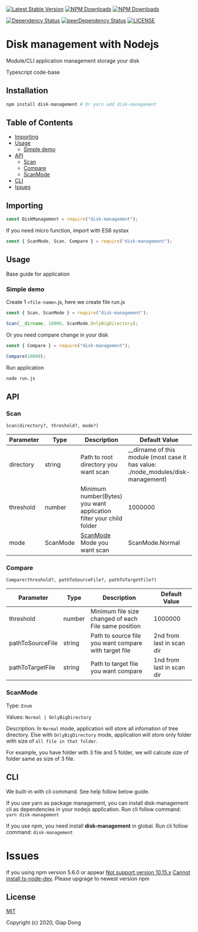 <!-- Inspired from 'word-wrap', 'ts-mocha'  -->

[![Latest Stable Version](https://img.shields.io/npm/v/disk-management.svg)](https://www.npmjs.com/package/disk-management)
[![NPM Downloads](https://img.shields.io/npm/dt/disk-management.svg)](https://www.npmjs.com/package/disk-management)
[![NPM Downloads](https://img.shields.io/npm/dm/disk-management.svg)](https://www.npmjs.com/package/disk-management)

[![Dependency Status](https://img.shields.io/david/piotrwitek/disk-management.svg)](https://david-dm.org/piotrwitek/disk-management)
[![peerDependency Status](https://img.shields.io/david/peer/piotrwitek/disk-management.svg)](https://david-dm.org/piotrwitek/disk-management#info=devDependencies)
[![LICENSE](https://img.shields.io/npm/l/disk-management.svg?sanitize=true)](https://www.npmjs.com/package/disk-management)

# Disk management with Nodejs

Module/CLI application management storage your disk

Typescript code-base

## Installation

```bash
npm install disk-management # Or yarn add disk-management
```

## Table of Contents

<ul>
    <li><a href="#importing">Importing</a></li>
    <li>
        <a href="#usage">Usage</a>
        <ul>
            <li><a href="#simple-demo">Simple demo</a></li>
        </ul>
    </li>
    <li>
        <a href="#api">API</a>
        <ul>
            <li><a href="#scan">Scan</a></li>
            <li><a href="#compare">Compare</a></li>
            <li><a href="#scanmode">ScanMode</a></li>
        </ul>
    </li>
    <li><a href="#cli">CLI</a></li>
    <li><a href="#issues">Issues</a></li>
</ul>

## Importing

```javascript
const DiskManagement = require("disk-management");
```

If you need micro function, import with ES6 systax

```javascript
const { ScanMode, Scan, Compare } = require("disk-management");
```

## Usage

Base guide for application

### Simple demo

Create 1 `<file-name>`.js, here we create file run.js

```javascript
const { Scan, ScanMode } = require("disk-management");

Scan(__dirname, 10000, ScanMode.OnlyBigDirectory);
```

Or you need compare change in your disk

```javascript
const { Compare } = require("disk-management");

Compare(10000);
```

Run application

```bash
node run.js
```

## API

### Scan

`Scan(directory?, threshold?, mode?)`

| Parameter | Type     | Description                                                         | Default Value                                                                       |
| --------- | -------- | ------------------------------------------------------------------- | ----------------------------------------------------------------------------------- |
| directory | string   | Path to root directory you want scan                                | \_\_dirname of this module (most case it has value: ./node_modules/disk-management) |
| threshold | number   | Minimum number(Bytes) you want application filter your child folder | 1000000                                                                             |
| mode      | ScanMode | [ScanMode](#scanmode) Mode you want scan                            | ScanMode.Normal                                                                     |

### Compare

`Compare(threshold?, pathToSourceFile?, pathToTargetFile?)`

| Parameter        | Type   | Description                                           | Default Value             |
| ---------------- | ------ | ----------------------------------------------------- | ------------------------- |
| threshold        | number | Minimum file size changed of each File same position  | 1000000                   |
| pathToSourceFile | string | Path to source file you want compare with target file | 2nd from last in scan dir |
| pathToTargetFile | string | Path to target file you want compare                  | 1nd from last in scan dir |

### ScanMode

Type: `Enum`

Values: `Normal | OnlyBigDirectory`

Description: In `Normal` mode, application will store all infomation of tree directory. Else with `OnlyBigDirectory` mode, application will store only folder with size of `all file in that folder`.

For example, you have folder with 3 file and 5 folder, we will calcute size of folder same as size of 3 file.

## CLI

We built-in with cli command. See help follow below guide.

If you use yarn as package management, you can install disk-management cli as dependencies in your nodejs application. Run cli follow command: `yarn disk-management`

If you use npm, you need install **disk-management** in global. Run cli follow command: `disk-management`

# Issues

If you using npm version 5.6.0 or appear [Not support version 10.15.x](https://github.com/nodejs/help/issues/1877) [Cannot install ts-node-dev](https://github.com/wclr/ts-node-dev/issues/224). Please upgrage to newest version npm

## License

[MIT](http://opensource.org/licenses/MIT)

Copyright (c) 2020, Giap Dong

